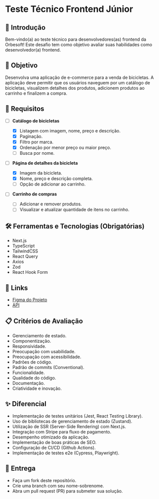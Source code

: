 # Teste Técnico Frontend Júnior

## 👋 Introdução

Bem-vindo(a) ao teste técnico para desenvolvedores(as) frontend da Orbesoft! Este desafio tem como objetivo avaliar suas habilidades como desenvolvedor(a) frontend.

## 🎯 Objetivo

Desenvolva uma aplicação de e-commerce para a venda de bicicletas. A aplicação deve permitir que os usuários naveguem por um catálogo de bicicletas, visualizem detalhes dos produtos, adicionem produtos ao carrinho e finalizem a compra.

## 📌 Requisitos

- [ ] **Catálogo de bicicletas**

  - [x] Listagem com imagem, nome, preço e descrição.
  - [x] Paginação.
  - [x] Filtro por marca.
  - [x] Ordenação por menor preço ou maior preço.
  - [ ] Busca por nome.

- [ ] **Página de detalhes da bicicleta**

  - [x] Imagem da bicicleta.
  - [x] Nome, preço e descrição completa.
  - [ ] Opção de adicionar ao carrinho.

- [ ] **Carrinho de compras**
  - [ ] Adicionar e remover produtos.
  - [ ] Visualizar e atualizar quantidade de itens no carrinho.

## 🛠️ Ferramentas e Tecnologias (Obrigatórias)

- Next.js
- TypeScript
- TailwindCSS
- React Query
- Axios
- Zod
- React Hook Form

## 🔗 Links

- [Figma do Projeto](https://www.figma.com/design/TZXjpooM467GLW7UXpvf47/E-commerce---Bike?node-id=1-131)
- [API](https://www.postman.com/orbesoft-team/workspace/teste-frontend-jnior/overview)

## 📋 Critérios de Avaliação

- Gerenciamento de estado.
- Componentização.
- Responsividade.
- Preocupação com usabilidade.
- Preocupação com acessibilidade.
- Padrões de código.
- Padrão de commits (Conventional).
- Funcionalidade.
- Qualidade do código.
- Documentação.
- Criatividade e inovação.

## ✨ Diferencial

- Implementação de testes unitários (Jest, React Testing Library).
- Uso de bibliotecas de gerenciamento de estado (Zustand).
- Utilização de SSR (Server-Side Rendering) com Next.js.
- Integração com Stripe para fluxo de pagamento.
- Desempenho otimizado da aplicação.
- Implementação de boas práticas de SEO.
- Configuração de CI/CD (Github Actions).
- Implementação de testes e2e (Cypress, Playwright).

## 📅 Entrega

- Faça um fork deste repositório.
- Crie uma branch com seu nome-sobrenome.
- Abra um pull request (PR) para submeter sua solução.
